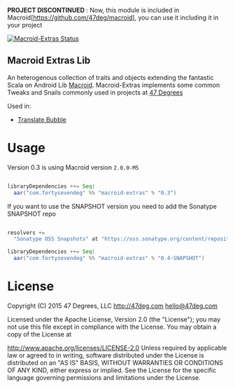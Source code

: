 **PROJECT DISCONTINUED** : Now, this module is included in Macroid[https://github.com/47deg/macroid], you can use it  including it in your project 

[![Macroid-Extras Status](https://circleci.com/gh/47deg/macroid-extras.svg?&style=shield&circle-token=64357a7024f51a97548b75794ef323b52295a23b "Macroid Extras Status")](https://circleci.com/gh/47deg/macroid-extras)

Macroid Extras Lib
---

An heterogenous collection of traits and objects extending the fantastic Scala on Android Lib [Macroid](https://github.com/macroid/macroid).
Macroid-Extras implements some common Tweaks and Snails commonly used in projects at [47 Degrees](http://47deg.com)

Used in:

- [Translate Bubble](https://github.com/47deg/translate-bubble-android)

Usage
======

Version 0.3 is using Macroid version `2.0.0-M5`

```scala

libraryDependencies ++= Seq(
  aar("com.fortysevendeg" %% "macroid-extras" % "0.3")

```

If you want to use the SNAPSHOT version you need to add the Sonatype SNAPSHOT repo

```scala

resolvers +=
  "Sonatype OSS Snapshots" at "https://oss.sonatype.org/content/repositories/snapshots"

libraryDependencies ++= Seq(
  aar("com.fortysevendeg" %% "macroid-extras" % "0.4-SNAPSHOT")

```

License
======

Copyright (C) 2015 47 Degrees, LLC http://47deg.com hello@47deg.com

Licensed under the Apache License, Version 2.0 (the "License"); you may not use this file except in compliance with the License. You may obtain a copy of the License at

http://www.apache.org/licenses/LICENSE-2.0
Unless required by applicable law or agreed to in writing, software distributed under the License is distributed on an "AS IS" BASIS, WITHOUT WARRANTIES OR CONDITIONS OF ANY KIND, either express or implied. See the License for the specific language governing permissions and limitations under the License.
